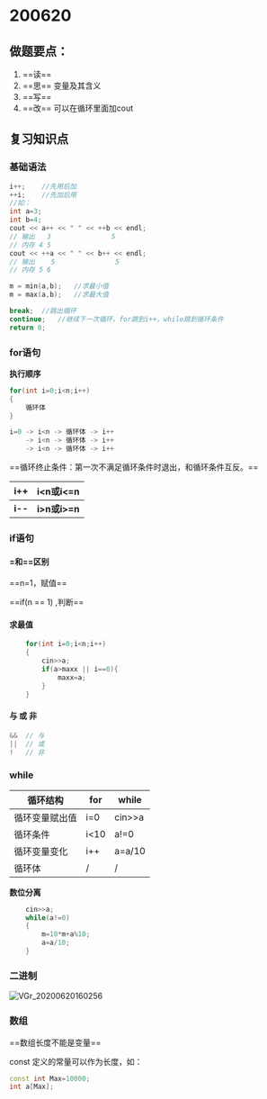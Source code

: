 # 200620

## 做题要点：

1. ==读==
2. ==思== 变量及其含义
3. ==写==
4. ==改== 可以在循环里面加cout

## 复习知识点
### 基础语法

```c++
i++;	//先用后加
++i;	//先加后用
//如：
int a=3;
int b=4;
cout << a++ << " " << ++b << endl;
// 输出   3               5
// 内存 4 5
cout << ++a << " " << b++ << endl;
// 输出    5               5
// 内存 5 6
```

```c++
m = min(a,b);	//求最小值
m = max(a,b);	//求最大值
```

```c++
break;	//跳出循环
continue;	//继续下一次循环，for跳到i++，while跳到循环条件
return 0;
```



### for语句
**执行顺序**



```c++
for(int i=0;i<n;i++)
{
	循环体 
}

i=0 -> i<n -> 循环体 -> i++
    -> i<n -> 循环体 -> i++
    -> i<n -> 循环体 -> i++
```

==循环终止条件：第一次不满足循环条件时退出，和循环条件互反。==

| i++     | i<n或i<=n     |
| ------- | ------------- |
| **i--** | **i>n或i>=n** |



### if语句

#### =和==区别

==n=1，赋值==

==if(n == 1) ,判断==

#### 求最值

```c++
	for(int i=0;i<n;i++)
	{
		cin>>a;
		if(a>maxx || i==0){
			maxx=a;
		}
	}
```

#### 与 或 非

```c++
&&	// 与
|| 	// 或
! 	// 非
```

### while

| 循环结构       | for  | while  |
| -------------- | ---- | ------ |
| 循环变量赋出值 | i=0  | cin>>a |
| 循环条件       | i<10 | a!=0   |
| 循环变量变化   | i++  | a=a/10 |
| 循环体         | /    | /      |

**数位分离**

```c++
	cin>>a;
	while(a!=0)
	{	
	    m=10*m+a%10;
		a=a/10;
	}
```

### 二进制

![VGr_20200620160256](.\pics\_20200620160256.jpg)

### 数组

==数组长度不能是变量==

const 定义的常量可以作为长度，如：

```c++
const int Max=10000;
int a[Max];
```

